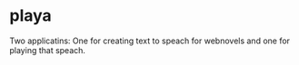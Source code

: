# playa
Two applicatins: One for creating text to speach for webnovels and one for playing that speach.
